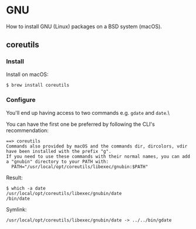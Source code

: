 # GNU

How to install GNU (Linux) packages on a BSD system (macOS).


## coreutils

### Install

Install on macOS:

```sh
$ brew install coreutils
```

### Configure

You'll end up having access to two commands e.g. `gdate` and `date`.\

You can have the first one be preferred by following the CLI's recommendation:

```
==> coreutils
Commands also provided by macOS and the commands dir, dircolors, vdir have been installed with the prefix "g".
If you need to use these commands with their normal names, you can add a "gnubin" directory to your PATH with:
  PATH="/usr/local/opt/coreutils/libexec/gnubin:$PATH"
```

Result:

```console
$ which -a date
/usr/local/opt/coreutils/libexec/gnubin/date
/bin/date
```

Symlink:

```
/usr/local/opt/coreutils/libexec/gnubin/date -> ../../bin/gdate
```
